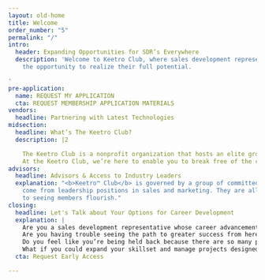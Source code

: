 ```yaml
---
layout: old-home
title: Welcome
order_number: "5"
permalink: "/"
intro:
  header: Expanding Opportunities for SDR’s Everywhere
  description: 'Welcome to Keetro Club, where sales development representatives have
    the opportunity to realize their full potential.

'
pre-application:
  name: REQUEST MY APPLICATION
  cta: REQUEST MEMBERSHIP APPLICATION MATERIALS
vendors:
  headline: Partnering with Latest Technologies
midsection:
  headline: What’s The Keetro Club?
  description: |2

    The Keetro Club is a nonprofit organization that hosts an elite group of like-minded marketers who are on a mission to help each other expand their skills and meet new clients. The opportunities you’ll find here are an excellent supplement to your current job, and who knows? You could leverage them to change your career path if that’s what you desire.<br>
    At the Keetro Club, we’re here to enable you to break free of the constraints placed upon you and take your career where you always imagined it would go.<br> From learning new skill sets to piloting vital projects from birth to success, you’ll have the opportunity to grow and thrive, and your income will increase accordingly. That’s why we call our members “growth associates.”
advisors:
  headline: Advisors & Access to Industry Leaders
  explanation: "<b>Keetro™ Club</b> is governed by a group of committed advisors who
    come from leadership positions in sales and marketing. They are all committed
    to seeing members flourish."
closing:
  headline: Let's Talk about Your Options for Career Development
  explanation: |
    Are you a sales development representative whose career advancement has bogged down?
    Are you having trouble seeing the path to greater success from here?
    Do you feel like you’re being held back because there are so many people above you in the corporate food chain?
    What if you could expand your skillset and manage projects designed to bring your career in a more rewarding direction?
  cta: Request Early Access

---
```


